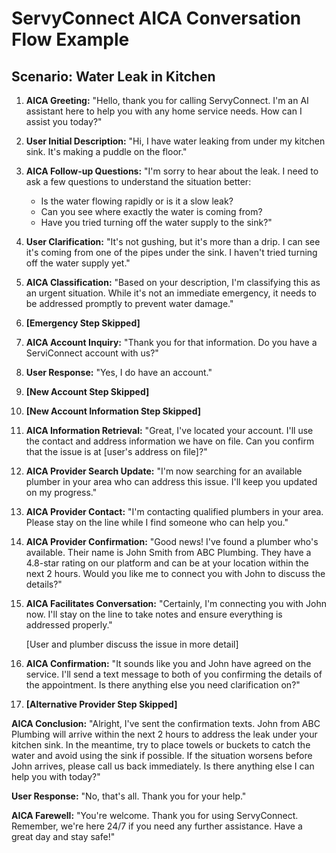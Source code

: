 # ServyConnect AICA Conversation Flow Example

## Scenario: Water Leak in Kitchen

1. **AICA Greeting:**
   "Hello, thank you for calling ServyConnect. I'm an AI assistant here to help you with any home service needs. How can I assist you today?"

2. **User Initial Description:**
   "Hi, I have water leaking from under my kitchen sink. It's making a puddle on the floor."

3. **AICA Follow-up Questions:**
   "I'm sorry to hear about the leak. I need to ask a few questions to understand the situation better:
   - Is the water flowing rapidly or is it a slow leak?
   - Can you see where exactly the water is coming from?
   - Have you tried turning off the water supply to the sink?"

4. **User Clarification:**
   "It's not gushing, but it's more than a drip. I can see it's coming from one of the pipes under the sink. I haven't tried turning off the water supply yet."

5. **AICA Classification:**
   "Based on your description, I'm classifying this as an urgent situation. While it's not an immediate emergency, it needs to be addressed promptly to prevent water damage."

6. **[Emergency Step Skipped]**

7. **AICA Account Inquiry:**
   "Thank you for that information. Do you have a ServiConnect account with us?"

8. **User Response:**
   "Yes, I do have an account."

9. **[New Account Step Skipped]**

10. **[New Account Information Step Skipped]**

11. **AICA Information Retrieval:**
    "Great, I've located your account. I'll use the contact and address information we have on file. Can you confirm that the issue is at [user's address on file]?"

12. **AICA Provider Search Update:**
    "I'm now searching for an available plumber in your area who can address this issue. I'll keep you updated on my progress."

13. **AICA Provider Contact:**
    "I'm contacting qualified plumbers in your area. Please stay on the line while I find someone who can help you."

14. **AICA Provider Confirmation:**
    "Good news! I've found a plumber who's available. Their name is John Smith from ABC Plumbing. They have a 4.8-star rating on our platform and can be at your location within the next 2 hours. Would you like me to connect you with John to discuss the details?"

15. **AICA Facilitates Conversation:**
    "Certainly, I'm connecting you with John now. I'll stay on the line to take notes and ensure everything is addressed properly."

    [User and plumber discuss the issue in more detail]

16. **AICA Confirmation:**
    "It sounds like you and John have agreed on the service. I'll send a text message to both of you confirming the details of the appointment. Is there anything else you need clarification on?"

17. **[Alternative Provider Step Skipped]**

**AICA Conclusion:**
"Alright, I've sent the confirmation texts. John from ABC Plumbing will arrive within the next 2 hours to address the leak under your kitchen sink. In the meantime, try to place towels or buckets to catch the water and avoid using the sink if possible. If the situation worsens before John arrives, please call us back immediately. Is there anything else I can help you with today?"

**User Response:**
"No, that's all. Thank you for your help."

**AICA Farewell:**
"You're welcome. Thank you for using ServyConnect. Remember, we're here 24/7 if you need any further assistance. Have a great day and stay safe!"

